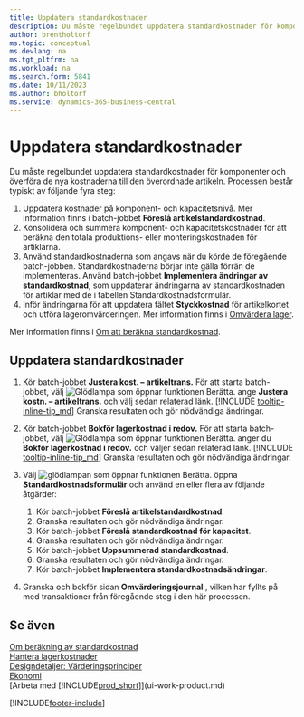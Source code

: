 ```yaml
---
title: Uppdatera standardkostnader
description: Du måste regelbundet uppdatera standardkostnader för komponenter och överföra de nya kostnaderna till den överordnade artikeln.
author: brentholtorf
ms.topic: conceptual
ms.devlang: na
ms.tgt_pltfrm: na
ms.workload: na
ms.search.form: 5841
ms.date: 10/11/2023
ms.author: bholtorf
ms.service: dynamics-365-business-central
---
```

# Uppdatera standardkostnader
Du måste regelbundet uppdatera standardkostnader för komponenter och överföra de nya kostnaderna till den överordnade artikeln. Processen består typiskt av följande fyra steg:  

1.  Uppdatera kostnader på komponent- och kapacitetsnivå. Mer information finns i batch-jobbet **Föreslå artikelstandardkostnad**.  
2.  Konsolidera och summera komponent- och kapacitetskostnader för att beräkna den totala produktions- eller monteringskostnaden för artiklarna.  
3.  Använd standardkostnaderna som angavs när du körde de föregående batch-jobben. Standardkostnaderna börjar inte gälla förrän de implementeras. Använd batch-jobbet **Implementera ändringar av standardkostnad**, som uppdaterar ändringarna av standardkostnaden för artiklar med de i tabellen Standardkostnadsformulär.  
4.  Inför ändringarna för att uppdatera fältet **Styckkostnad** för artikelkortet och utföra lageromvärderingen. Mer information finns i [Omvärdera lager](inventory-how-revalue-inventory.md).  

Mer information finns i [Om att beräkna standardkostnad](finance-about-calculating-standard-cost.md).
  
## Uppdatera standardkostnader

1.  Kör batch-jobbet **Justera kost. – artikeltrans.** För att starta batch-jobbet, välj ![Glödlampa som öppnar funktionen Berätta.](media/ui-search/search_small.png "Berätta vad du vill göra") ange **Justera kostn. – artikeltrans.** och välj sedan relaterad länk. [!INCLUDE [tooltip-inline-tip_md](includes/tooltip-inline-tip_md.md)] Granska resultaten och gör nödvändiga ändringar.  
2.  Kör batch-jobbet **Bokför lagerkostnad i redov.** För att starta batch-jobbet, välj ![Glödlampa som öppnar funktionen Berätta.](media/ui-search/search_small.png "Berätta vad du vill göra") anger du **Bokför lagerkostnad i redov.** och väljer sedan relaterad länk. [!INCLUDE [tooltip-inline-tip_md](includes/tooltip-inline-tip_md.md)] Granska resultaten och gör nödvändiga ändringar.  
3.  Välj ![glödlampan som öppnar funktionen Berätta.](media/ui-search/search_small.png "Berätta för mig vad du vill göra") öppna **Standardkostnadsformulär** och använd en eller flera av följande åtgärder:

    1.  Kör batch-jobbet **Föreslå artikelstandardkostnad**.  
    2.  Granska resultaten och gör nödvändiga ändringar.  
    3.  Kör batch-jobbet **Föreslå standardkostnad för kapacitet**.  
    4.  Granska resultaten och gör nödvändiga ändringar.
    5. Kör batch-jobbet **Uppsummerad standardkostnad**.
    6.  Granska resultaten och gör nödvändiga ändringar.
    7.  Kör batch-jobbet **Implementera standardkostnadsändringar**.  
4.  Granska och bokför sidan **Omvärderingsjournal** , vilken har fyllts på med transaktioner från föregående steg i den här processen.  

## Se även

 [Om beräkning av standardkostnad](finance-about-calculating-standard-cost.md)   
 [Hantera lagerkostnader](finance-manage-inventory-costs.md)   
 [Designdetaljer: Värderingsprinciper](design-details-costing-methods.md)   
 [Ekonomi](finance.md)  
 [Arbeta med [!INCLUDE[prod_short](includes/prod_short.md)]](ui-work-product.md)  


[!INCLUDE[footer-include](includes/footer-banner.md)]